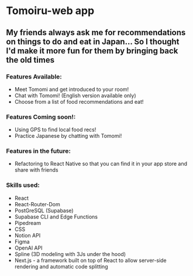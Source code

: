 # Tomoiru-web app

## My friends always ask me for recommendations on things to do and eat in Japan... So I thought I'd make it more fun for them by bringing back the old times

### Features Available:

- Meet Tomomi and get introduced to your room!
- Chat with Tomomi! (English version available only)
- Choose from a list of food recommendations and eat!

### Features Coming soon!:

- Using GPS to find local food recs!
- Practice Japanese by chatting with Tomomi!

### Features in the future:

- Refactoring to React Native so that you can find it in your app store and share with friends

### Skills used:

- React
- React-Router-Dom
- PostGreSQL (Supabase)
- Supabase CLI and Edge Functions
- Pipedream
- CSS
- Notion API
- Figma
- OpenAI API
- Spline (3D modeling with 3Js under the hood)
- Next.js - a framework built on top of React to allow server-side rendering and automatic code splitting

<!-- reconfigure local storage to persisting storage on nextjs -->
